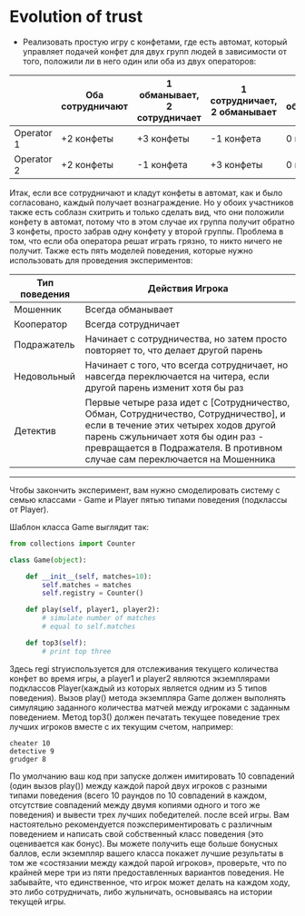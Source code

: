 
# Evolution of trust
* Реализовать простую игру с конфетами, где есть автомат, который управляет подачей конфет для двух групп людей в зависимости от того, положили ли в него один или оба из двух операторов:

|  | Оба сотрудничают | 1 обманывает, 2 сотрудничает | 1 сотрудничает, 2 обманывает | оба обманывают |
|------------|----------|----------|----------|---------|
| Operator 1 | +2 конфеты | +3 конфеты | -1 конфета | 0 конфет |
| Operator 2 | +2 конфеты | -1 конфета | +3 конфеты | 0 конфет |

Итак, если все сотрудничают и кладут конфеты в автомат, как и было согласовано, каждый получает вознаграждение. Но у обоих участников также есть соблазн схитрить и только сделать вид, что они положили конфету в автомат, потому что в этом случае их группа получит обратно 3 конфеты, просто забрав одну конфету у второй группы. Проблема в том, что если оба оператора решат играть грязно, то никто ничего не получит.
Также есть пять моделей поведения, которые нужно использовать для проведения экспериментов:

| Тип поведения | Действия Игрока                                                                                                                                                                                         |
|---------------|--------------------------------------------------------------------------------------------------------------------------------------------------------------------------------------------------------|
| Мошенник       | Всегда обманывает                                                                                                                                                                                          |
| Кооператор    | Всегда сотрудничает                                                                                                                                                                                      |
| Подражатель       | Начинает с сотрудничества, но затем просто повторяет то, что делает другой парень                                                                                                                         |
| Недовольный       | Начинает с того, что всегда сотрудничает, но навсегда переключается на читера, если другой парень изменит хотя бы раз                                                                                                       |
| Детектив     | Первые четыре раза идет с [Сотрудничество, Обман, Сотрудничество, Сотрудничество], и если в течение этих четырех ходов другой парень сжульничает хотя бы один раз - превращается в Подражателя. В противном случае сам переключается на Мошенника |

-----

Чтобы закончить эксперимент, вам нужно смоделировать систему с семью классами - Game и Player пятью типами поведения (подклассы от Player).

Шаблон класса Game выглядит так:

```python
from collections import Counter

class Game(object):

    def __init__(self, matches=10):
        self.matches = matches
        self.registry = Counter()

    def play(self, player1, player2):
        # simulate number of matches
        # equal to self.matches

    def top3(self):
        # print top three
```

Здесь regi stryиспользуется для отслеживания текущего количества конфет во время игры, а player1 и player2 являются экземплярами подклассов Player(каждый из которых является одним из 5 типов поведения). Вызов
 play() метода экземпляра Game должен выполнять симуляцию заданного количества матчей между игроками с заданным поведением.
Метод top3() должен печатать текущее поведение трех лучших игроков вместе с их текущим счетом, например:

```
cheater 10
detective 9
grudger 8
```

По умолчанию ваш код при запуске должен имитировать 10 совпадений (один вызов
 play()) между каждой парой двух игроков с разными типами поведения (всего 10 раундов по 10 совпадений в каждом, отсутствие совпадений между двумя копиями одного и того же поведения) и вывести трех лучших победителей. после всей игры.
Вам настоятельно рекомендуется поэкспериментировать с различным поведением и написать свой собственный класс поведения (это оценивается как бонус). Вы можете получить еще больше бонусных баллов, если экземпляр вашего класса покажет лучшие результаты в том же «состязании между каждой парой игроков», проверьте, что по крайней мере три из пяти предоставленных вариантов поведения.
Не забывайте, что единственное, что игрок может делать на каждом ходу, это либо сотрудничать, либо жульничать, основываясь на истории текущей игры.
